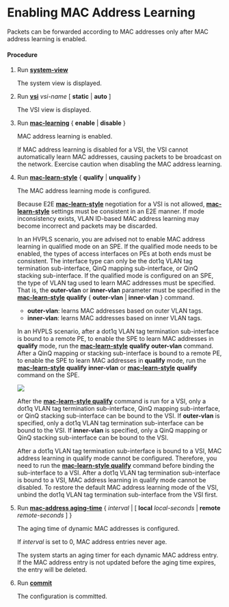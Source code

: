 Enabling MAC Address Learning
=============================

Packets can be forwarded according to MAC addresses only after MAC address learning is enabled.

#### Procedure

1. Run [**system-view**](cmdqueryname=system-view)
   
   
   
   The system view is displayed.
2. Run [**vsi**](cmdqueryname=vsi) *vsi-name* [ **static** | **auto** ]
   
   
   
   The VSI view is displayed.
3. Run [**mac-learning**](cmdqueryname=mac-learning) { **enable** | **disable** }
   
   
   
   MAC address learning is enabled.
   
   
   
   If MAC address learning is disabled for a VSI, the VSI cannot automatically learn MAC addresses, causing packets to be broadcast on the network. Exercise caution when disabling the MAC address learning.
4. Run [**mac-learn-style**](cmdqueryname=mac-learn-style) { **qualify** | **unqualify** }
   
   
   
   The MAC address learning mode is configured.
   
   
   
   Because E2E [**mac-learn-style**](cmdqueryname=mac-learn-style) negotiation for a VSI is not allowed, [**mac-learn-style**](cmdqueryname=mac-learn-style) settings must be consistent in an E2E manner. If mode inconsistency exists, VLAN ID-based MAC address learning may become incorrect and packets may be discarded.
   
   In an HVPLS scenario, you are advised not to enable MAC address learning in qualified mode on an SPE. If the qualified mode needs to be enabled, the types of access interfaces on PEs at both ends must be consistent. The interface type can only be the dot1q VLAN tag termination sub-interface, QinQ mapping sub-interface, or QinQ stacking sub-interface. If the qualified mode is configured on an SPE, the type of VLAN tag used to learn MAC addresses must be specified. That is, the **outer-vlan** or **inner-vlan** parameter must be specified in the [**mac-learn-style**](cmdqueryname=mac-learn-style) **qualify** { **outer-vlan** | **inner-vlan** } command.
   
   * **outer-vlan**: learns MAC addresses based on outer VLAN tags.
   * **inner-vlan**: learns MAC addresses based on inner VLAN tags.
   
   In an HVPLS scenario, after a dot1q VLAN tag termination sub-interface is bound to a remote PE, to enable the SPE to learn MAC addresses in **qualify** mode, run the [**mac-learn-style**](cmdqueryname=mac-learn-style) **qualify** **outer-vlan** command. After a QinQ mapping or stacking sub-interface is bound to a remote PE, to enable the SPE to learn MAC addresses in **qualify** mode, run the [**mac-learn-style**](cmdqueryname=mac-learn-style) **qualify** **inner-vlan** or [**mac-learn-style**](cmdqueryname=mac-learn-style) **qualify** command on the SPE.
   
   
   
   ![](../../../../public_sys-resources/note_3.0-en-us.png) 
   
   After the [**mac-learn-style qualify**](cmdqueryname=mac-learn-style+qualify) command is run for a VSI, only a dot1q VLAN tag termination sub-interface, QinQ mapping sub-interface, or QinQ stacking sub-interface can be bound to the VSI. If **outer-vlan** is specified, only a dot1q VLAN tag termination sub-interface can be bound to the VSI. If **inner-vlan** is specified, only a QinQ mapping or QinQ stacking sub-interface can be bound to the VSI.
   
   After a dot1q VLAN tag termination sub-interface is bound to a VSI, MAC address learning in qualify mode cannot be configured. Therefore, you need to run the [**mac-learn-style qualify**](cmdqueryname=mac-learn-style+qualify) command before binding the sub-interface to a VSI. After a dot1q VLAN tag termination sub-interface is bound to a VSI, MAC address learning in qualify mode cannot be disabled. To restore the default MAC address learning mode of the VSI, unbind the dot1q VLAN tag termination sub-interface from the VSI first.
5. Run [**mac-address aging-time**](cmdqueryname=mac-address+aging-time) { *interval* | [ **local** *local-seconds* | **remote** *remote-seconds* ] }
   
   
   
   The aging time of dynamic MAC addresses is configured.
   
   
   
   If *interval* is set to 0, MAC address entries never age.
   
   The system starts an aging timer for each dynamic MAC address entry. If the MAC address entry is not updated before the aging time expires, the entry will be deleted.
6. Run [**commit**](cmdqueryname=commit)
   
   
   
   The configuration is committed.